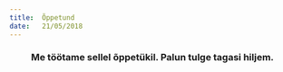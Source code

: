 ```yaml
---
title:  Õppetund
date:   21/05/2018
---
```


### <center>Me töötame sellel õppetükil. Palun tulge tagasi hiljem.</center>